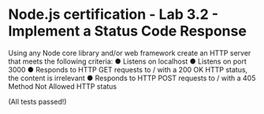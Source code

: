 # Node.js certification - Lab 3.2 - Implement a Status Code Response

Using any Node core library and/or web framework create an HTTP server that meets the
following criteria:
● Listens on localhost
● Listens on port 3000
● Responds to HTTP GET requests to / with a 200 OK HTTP status, the content is
irrelevant
● Responds to HTTP POST requests to / with a 405 Method Not Allowed HTTP status

(All tests passed!)